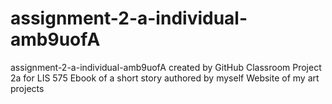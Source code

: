 # assignment-2-a-individual-amb9uofA
assignment-2-a-individual-amb9uofA created by GitHub Classroom
Project 2a for LIS 575
Ebook of a short story authored by myself
Website of my art projects
